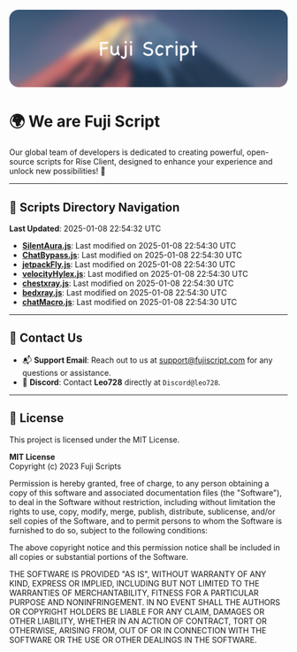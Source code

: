 ![Banner](.github/b.webp)

# 🌍 **We are Fuji Script**

Our global team of developers is dedicated to creating powerful, open-source scripts for Rise Client, designed to enhance your experience and unlock new possibilities! 🌟

---
<!-- SCRIPTS_NAVIGATION_START -->
## 📂 **Scripts Directory Navigation**

**Last Updated**: 2025-01-08 22:54:32 UTC

- **[SilentAura.js](scripts/SilentAura.js)**: Last modified on 2025-01-08 22:54:30 UTC
- **[ChatBypass.js](scripts/ChatBypass.js)**: Last modified on 2025-01-08 22:54:30 UTC
- **[jetpackFly.js](scripts/jetpackFly.js)**: Last modified on 2025-01-08 22:54:30 UTC
- **[velocityHylex.js](scripts/velocityHylex.js)**: Last modified on 2025-01-08 22:54:30 UTC
- **[chestxray.js](scripts/chestxray.js)**: Last modified on 2025-01-08 22:54:30 UTC
- **[bedxray.js](scripts/bedxray.js)**: Last modified on 2025-01-08 22:54:30 UTC
- **[chatMacro.js](scripts/chatMacro.js)**: Last modified on 2025-01-08 22:54:30 UTC

<!-- SCRIPTS_NAVIGATION_END -->

---

## 💬 **Contact Us**  
- 📬 **Support Email**: Reach out to us at [support@fujiscript.com](mailto:support@fujiscript.com) for any questions or assistance.  
- 💬 **Discord**: Contact **Leo728** directly at `Discord@leo728`.

---

## 📜 **License**

This project is licensed under the MIT License.  

**MIT License**  
Copyright (c) 2023 Fuji Scripts  

Permission is hereby granted, free of charge, to any person obtaining a copy of this software and associated documentation files (the "Software"), to deal in the Software without restriction, including without limitation the rights to use, copy, modify, merge, publish, distribute, sublicense, and/or sell copies of the Software, and to permit persons to whom the Software is furnished to do so, subject to the following conditions:  

The above copyright notice and this permission notice shall be included in all copies or substantial portions of the Software.  

THE SOFTWARE IS PROVIDED "AS IS", WITHOUT WARRANTY OF ANY KIND, EXPRESS OR IMPLIED, INCLUDING BUT NOT LIMITED TO THE WARRANTIES OF MERCHANTABILITY, FITNESS FOR A PARTICULAR PURPOSE AND NONINFRINGEMENT. IN NO EVENT SHALL THE AUTHORS OR COPYRIGHT HOLDERS BE LIABLE FOR ANY CLAIM, DAMAGES OR OTHER LIABILITY, WHETHER IN AN ACTION OF CONTRACT, TORT OR OTHERWISE, ARISING FROM, OUT OF OR IN CONNECTION WITH THE SOFTWARE OR THE USE OR OTHER DEALINGS IN THE SOFTWARE.  
